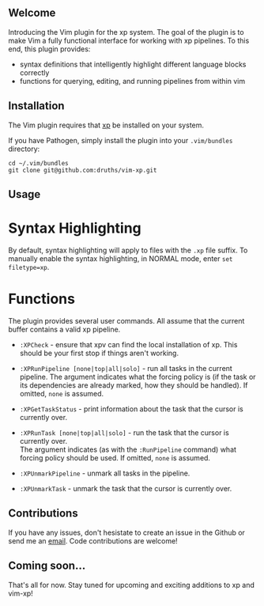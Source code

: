 Welcome
-------

Introducing the Vim plugin for the xp system.  The goal of the plugin is to
make Vim a fully functional interface for working with xp pipelines.  To this
end, this plugin provides:

  - syntax definitions that intelligently highlight different language blocks
	correctly
  - functions for querying, editing, and running pipelines from within vim

Installation
------------

The Vim plugin requires that [xp](https://github.com/druths/xp) be installed on your system.

If you have Pathogen, simply install the plugin into your `.vim/bundles` directory:

	cd ~/.vim/bundles
	git clone git@github.com:druths/vim-xp.git


Usage
-----

Syntax Highlighting
===================

By default, syntax highlighting will apply to files with the `.xp` file suffix.
To manually enable the syntax highlighting, in NORMAL mode, enter `set
filetype=xp`.

Functions
=========
The plugin provides several user commands.  All assume that the current buffer contains a valid xp pipeline.

  * `:XPCheck` - ensure that xpv can find the local installation of xp.  This should be your first stop if things aren't working.

  * `:XPRunPipeline [none|top|all|solo]` - run all tasks in the current pipeline.
	The argument indicates what the forcing policy is (if the task or its
	dependencies are already marked, how they should be handled). If omitted,
	`none` is assumed.

  * `:XPGetTaskStatus` - print information about the task that the cursor is currently over.

  * `:XPRunTask [none|top|all|solo]` - run the task that the cursor is currently over.  
	The argument indicates (as with the `:RunPipeline` command) what forcing
	policy should be used. If omitted, `none` is assumed.

  * `:XPUnmarkPipeline` - unmark all tasks in the pipeline.

  * `:XPUnmarkTask` - unmark the task that the cursor is currently over.

Contributions
-------------

If you have any issues, don't hesistate to create an issue in the Github or
send me an [email](mailto:druths@networkdynamics.org).  Code contributions are
welcome!

Coming soon...
--------------

That's all for now.  Stay tuned for upcoming and exciting additions to xp and vim-xp!

